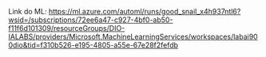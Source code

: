 Link do ML: https://ml.azure.com/automl/runs/good_snail_x4h937ntl6?wsid=/subscriptions/72ee6a47-c927-4bf0-ab50-f11f6d101309/resourceGroups/DIO-IALABS/providers/Microsoft.MachineLearningServices/workspaces/labai900dio&tid=f310b526-e195-4805-a55e-67e28f2fefdb

